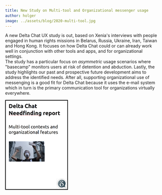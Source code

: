 ```yaml
---
title: New Study on Multi-tool and Organizational messenger usage
author: holger
image: ../assets/blog/2020-multi-tool.jpg
---
```


A new Delta Chat UX study is out, based on Xenia's interviews with people engaged 
in human rights missions in Belarus, Russia, Ukraine, Iran, Taiwan and Hong Kong.
It focuses on how Delta Chat could or can already work well in conjunction with
other tools and apps, and for organizational settings.  
The study has a particular focus on *asymmetric* usage scenarios where
"basecamp" monitors users at risk of detention and abduction. Lastly,
the study highlights our past and prospective future development aims to
address the identified needs. After all, supporting organizational use
of messenging is a good fit for Delta Chat because it uses the e-mail
system which in turn is the primary communication tool for organizations
virtually everywhere. 

<a href="../assets/blog/2020-03-multitool-needfinding.pdf">
    <img src="../assets/blog/2020-03-31-needfinding_frontpage.png"
         width="200" style="border-width: 2px; border-color: black; border-style: solid;"/>
</a>


